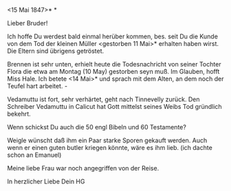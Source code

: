  <15 Mai 1847>*
 <Samst>*

Lieber Bruder!

Ich hoffe Du werdest bald einmal herüber kommen, bes. seit Du die Kunde von dem Tod der kleinen Müller <gestorben 11 Mai>* erhalten haben wirst. Die Eltern sind übrigens getröstet.

Brennen ist sehr unten, erhielt heute die Todesnachricht von seiner Tochter Flora die etwa am Montag (10 May) gestorben seyn muß. Im Glauben, hofft Miss Hale. Ich betete <14 Mai>* und sprach mit dem Alten, an dem noch der Teufel hart arbeitet. -

Vedamuttu ist fort, sehr verhärtet, geht nach Tinnevelly zurück. 
Den Schreiber Vedamuttu in Calicut hat Gott mittelst seines Weibs Tod gründlich bekehrt.

Wenn schickst Du auch die 50 engl Bibeln und 60 Testamente?

Weigle wünscht daß ihm ein Paar starke Sporen gekauft werden. Auch wenn er einen guten butler kriegen könnte, wäre es ihm lieb. (ich dachte schon an Emanuel)

Meine liebe Frau war noch angegriffen von der Reise.

In herzlicher Liebe
 Dein HG

